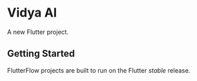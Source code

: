 # Vidya AI

A new Flutter project.

## Getting Started

FlutterFlow projects are built to run on the Flutter _stable_ release.
